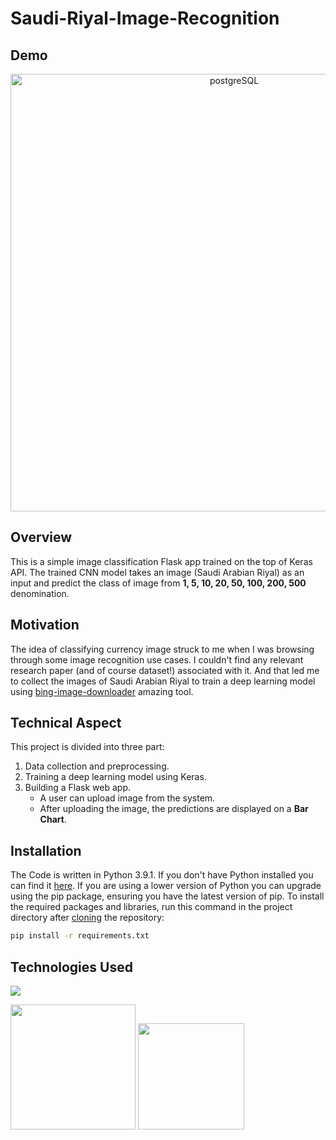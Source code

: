 # Saudi-Riyal-Image-Recognition


## Demo
<p align="center">
<img width="700" alt="postgreSQL" src="https://user-images.githubusercontent.com/37532698/111037245-bb499d00-843c-11eb-9447-41687bacd105.jpg"></p>

## Overview
This is a simple image classification Flask app trained on the top of Keras API. The trained CNN model takes an image (Saudi Arabian Riyal) as an input and predict the class of image from __1, 5, 10, 20, 50, 100, 200, 500__ denomination.

## Motivation
 The idea of classifying currency image struck to me when I was browsing through some image recognition use cases. I couldn't find any relevant research paper (and of course dataset!) associated with it. And that led me to collect the images of Saudi Arabian Riyal to train a deep learning model using [bing-image-downloader](https://pypi.org/project/bing-image-downloader/) amazing tool.

## Technical Aspect
This project is divided into three part:
1. Data collection and preprocessing.
2. Training a deep learning model using Keras.
3. Building a Flask web app.
    - A user can upload image from the system.
    - After uploading the image, the predictions are displayed on a __Bar Chart__.

## Installation
The Code is written in Python 3.9.1. If you don't have Python installed you can find it [here](https://www.python.org/downloads/). If you are using a lower version of Python you can upgrade using the pip package, ensuring you have the latest version of pip. To install the required packages and libraries, run this command in the project directory after [cloning](https://www.howtogeek.com/451360/how-to-clone-a-github-repository/) the repository:
```bash
pip install -r requirements.txt
```

## Technologies Used

![](https://forthebadge.com/images/badges/made-with-python.svg)

[<img target="_blank" src="https://keras.io/img/logo.png" width=200>](https://keras.io/) [<img target="_blank" src="https://flask.palletsprojects.com/en/1.1.x/_images/flask-logo.png" width=170>](https://flask.palletsprojects.com/en/1.1.x/) 
